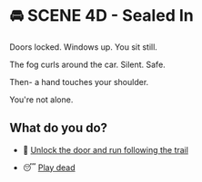 
# 🚘 SCENE 4D - Sealed In
Doors locked.
Windows up.
You sit still.

The fog curls around the car.
Silent. Safe.

Then-
a hand touches your shoulder.

You're not alone.

## What do you do?
- 🚪 [Unlock the door and run following the trail](./scene3A.md)

- 😴 [Play dead](./scene5E.md)

